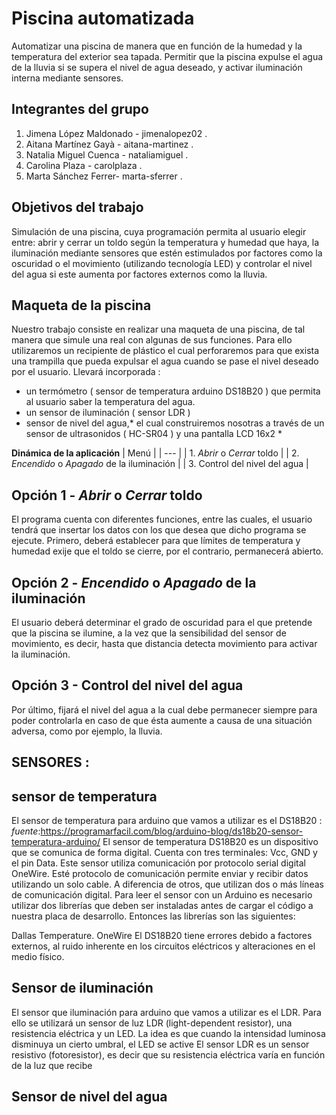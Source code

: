 # Piscina automatizada

Automatizar una piscina de manera que en función de la humedad y la temperatura del exterior sea tapada. Permitir que la piscina expulse el agua de la lluvia si se supera el nivel de agua deseado, y activar iluminación interna mediante sensores.

## Integrantes del grupo

 1. Jimena López Maldonado - jimenalopez02 .
 2. Aitana Martínez Gayà -  aitana-martinez .
 3. Natalia Miguel Cuenca -  nataliamiguel .
 4. Carolina Plaza -  carolplaza .
 5. Marta Sánchez Ferrer-  marta-sferrer .

## Objetivos del trabajo
Simulación de una piscina, cuya programación permita al usuario elegir entre: abrir y cerrar un toldo según la temperatura y humedad que haya, la iluminación mediante sensores que estén estimulados por factores como la oscuridad o el movimiento (utilizando tecnología LED) y controlar el nivel del agua si este aumenta por factores externos como la lluvia.
## Maqueta de la piscina
Nuestro trabajo consiste en realizar una maqueta de una piscina, de tal manera que simule una real con algunas de sus funciones.
Para ello utilizaremos un recipiente de plástico el cual perforaremos para que exista una trampilla que pueda expulsar el agua cuando se pase el nivel deseado por el usuario.
Llevará incorporada :
- un termómetro ( sensor de temperatura arduino  DS18B20 ) que permita al usuario saber la temperatura del agua.
- un sensor de iluminación ( sensor LDR )
- sensor de nivel del agua,* el cual construiremos nosotras a través de un sensor de ultrasonidos ( HC-SR04 ) y una pantalla LCD 16x2 *

**Dinámica de la aplicación**
| Menú |
| --- |
| 1. *Abrir* o *Cerrar* toldo  |
| 2. *Encendido* o *Apagado* de la iluminación |
| 3. Control del nivel del agua |

## Opción 1 - *Abrir* o *Cerrar* toldo
El programa cuenta con diferentes funciones, entre las cuales, el usuario tendrá que insertar los datos con los que desea que dicho programa se ejecute. 
Primero, deberá establecer para que límites de temperatura y humedad exije que el toldo se cierre, por el contrario, permanecerá abierto. 

## Opción 2 - *Encendido* o *Apagado* de la iluminación
El usuario deberá determinar el grado de oscuridad para el que pretende que la piscina se ilumine, a la vez que la sensibilidad del sensor de movimiento, es decir, hasta que distancia detecta movimiento para activar la iluminación. 

## Opción 3 - Control del nivel del agua
Por último, fijará el nivel del agua a la cual debe permanecer siempre para poder controlarla en caso de que ésta aumente a causa de una situación adversa, como por ejemplo, la lluvia. 
 
 
 
 
 
 
 
 
 ## SENSORES :
 ## sensor de temperatura
 El sensor de temperatura para arduino que vamos a utilizar es el DS18B20 :
*fuente*:https://programarfacil.com/blog/arduino-blog/ds18b20-sensor-temperatura-arduino/
El sensor de temperatura DS18B20 es un dispositivo que se comunica de forma digital. Cuenta con tres terminales: Vcc, GND y el pin Data. Este sensor utiliza comunicación por  protocolo serial digital OneWire. Esté protocolo de comunicación permite enviar y recibir datos utilizando un solo cable. A diferencia de otros, que utilizan dos o más líneas de comunicación digital. Para leer el sensor con un Arduino es necesario utilizar dos librerías que deben ser instaladas antes de cargar el código a nuestra placa de desarrollo. Entonces las librerías son las siguientes:

Dallas Temperature.
OneWire
El DS18B20 tiene errores debido a factores externos, al ruido inherente en los circuitos eléctricos y alteraciones en el medio físico.

## Sensor de iluminación
El sensor que iluminación para arduino que vamos a utilizar es el LDR.
Para ello se utilizará un sensor de luz LDR (light-dependent resistor), una resistencia eléctrica y un LED. La idea es que cuando la intensidad luminosa disminuya un cierto umbral, el LED se active
El sensor LDR es un sensor resistivo (fotoresistor), es decir que su resistencia eléctrica varía en función de la luz que recibe
 ## Sensor de nivel del agua
